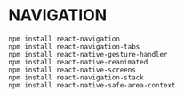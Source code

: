 # NAVIGATION

    npm install react-navigation
    npm install react-navigation-tabs
    npm install react-native-gesture-handler
    npm install react-native-reanimated
    npm install react-native-screens
    npm install react-navigation-stack
    npm install react-native-safe-area-context
